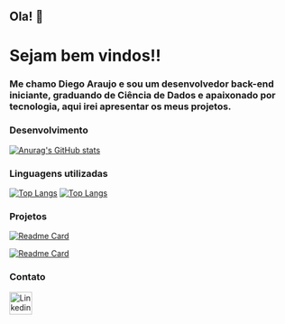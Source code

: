 

## Ola! 👋

# Sejam bem vindos!!

### Me chamo Diego Araujo e sou um desenvolvedor back-end iniciante, graduando de Ciência de Dados e apaixonado por tecnologia, aqui irei apresentar os meus projetos.


### Desenvolvimento

[![Anurag's GitHub stats](https://github-readme-stats.vercel.app/api?username=diegogaraujo)](https://github.com/diegogaraujo/github-readme-stats)

### Linguagens utilizadas

[![Top Langs](https://github-readme-stats.vercel.app/api/top-langs/?username=diegogaraujo)](https://github.com/diegogaraujo/encriptador)
[![Top Langs](https://github-readme-stats.vercel.app/api/top-langs/?username=diegogaraujo)](https://github.com/diegogaraujo/tiktok-project)


### Projetos

[![Readme Card](https://github-readme-stats.vercel.app/api/pin/?username=diegogaraujo&repo=encriptador)](https://github.com/diegogaraujo/encriptador)

[![Readme Card](https://github-readme-stats.vercel.app/api/pin/?username=diegogaraujo&repo=tiktok-project)](https://github.com/diegogaraujo/tiktok-project)

### Contato

[<img src='https://img.shields.io/badge/LinkedIn-007785?style=for-the-badge&logo=linkedin&logoColor=white' alt='Linkedin' height='40'>](https://www.linkedin.com/in/dev-diego-araujo/)
